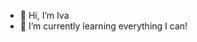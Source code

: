 - 👋 Hi, I’m Iva
- 🌱 I’m currently learning everything I can!

<!---
ivachobanova/ivachobanova is a ✨ special ✨ repository because its `README.md` (this file) appears on your GitHub profile.
You can click the Preview link to take a look at your changes.
--->
